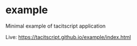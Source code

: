# example
Minimal example of tacitscript application

Live: https://tacitscript.github.io/example/index.html